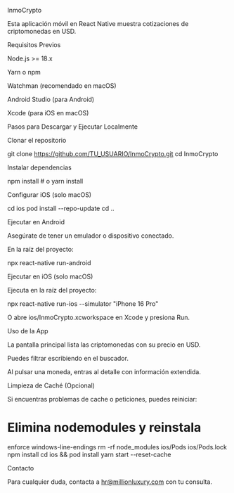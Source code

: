 InmoCrypto

Esta aplicación móvil en React Native muestra cotizaciones de criptomonedas en USD.

Requisitos Previos

Node.js >= 18.x

Yarn o npm

Watchman (recomendado en macOS)

Android Studio (para Android)

Xcode (para iOS en macOS)

Pasos para Descargar y Ejecutar Localmente

Clonar el repositorio

git clone https://github.com/TU_USUARIO/InmoCrypto.git
cd InmoCrypto

Instalar dependencias

npm install       # o yarn install

Configurar iOS (solo macOS)

cd ios
pod install --repo-update
cd ..

Ejecutar en Android

Asegúrate de tener un emulador o dispositivo conectado.

En la raíz del proyecto:

npx react-native run-android

Ejecutar en iOS (solo macOS)

Ejecuta en la raíz del proyecto:

npx react-native run-ios --simulator "iPhone 16 Pro"

O abre ios/InmoCrypto.xcworkspace en Xcode y presiona Run.

Uso de la App

La pantalla principal lista las criptomonedas con su precio en USD.

Puedes filtrar escribiendo en el buscador.

Al pulsar una moneda, entras al detalle con información extendida.

Limpieza de Caché (Opcional)

Si encuentras problemas de cache o peticiones, puedes reiniciar:

# Elimina nodemodules y reinstala
enforce windows-line-endings
rm -rf node_modules ios/Pods ios/Pods.lock
npm install
cd ios && pod install
yarn start --reset-cache

Contacto

Para cualquier duda, contacta a hr@millionluxury.com con tu consulta.